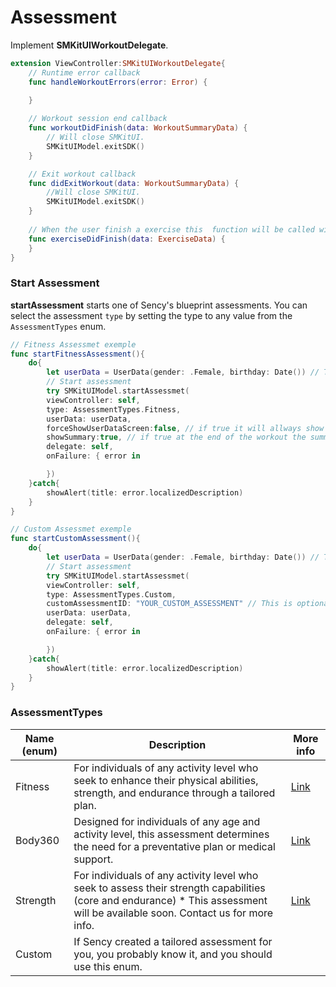 # Assessment

Implement **SMKitUIWorkoutDelegate**.
```Swift
extension ViewController:SMKitUIWorkoutDelegate{
    // Runtime error callback
    func handleWorkoutErrors(error: Error) {
        
    }

    // Workout session end callback
    func workoutDidFinish(data: WorkoutSummaryData) {
        // Will close SMKitUI.
        SMKitUIModel.exitSDK()
    }

    // Exit workout callback
    func didExitWorkout(data: WorkoutSummaryData) {
        //Will close SMKitUI.
        SMKitUIModel.exitSDK()
    }
    
    // When the user finish a exercise this  function will be called with the exercise data.
    func exerciseDidFinish(data: ExerciseData) {
    }
}
```
    
### Start Assessment
**startAssessment** starts one of Sency's blueprint assessments.
You can select the assessment `type` by setting the type to any value from the `AssessmentTypes` enum.
```Swift
// Fitness Assessmet exemple
func startFitnessAssessment(){
    do{
        let userData = UserData(gender: .Female, birthday: Date()) // This is optional if not provided the SDK will requst from the user his age and gender.
        // Start assessment
        try SMKitUIModel.startAssessmet(
        viewController: self,
        type: AssessmentTypes.Fitness,
        userData: userData,
        forceShowUserDataScreen:false, // if true it will allways show UserData screen.
        showSummary:true, // if true at the end of the workout the summary screen will be presented
        delegate: self,
        onFailure: { error in

        })
    }catch{
        showAlert(title: error.localizedDescription)
    }
}

// Custom Assessmet exemple
func startCustomAssessment(){
    do{
        let userData = UserData(gender: .Female, birthday: Date()) // This is optional if not provided the SDK will requst from the user his age and gender.
        // Start assessment
        try SMKitUIModel.startAssessmet(
        viewController: self,
        type: AssessmentTypes.Custom,
        customAssessmentID: "YOUR_CUSTOM_ASSESSMENT" // This is optional if you have multiple 'Custom Assessment' you can provide the assessment ID in order to start the assessment
        userData: userData,
        delegate: self,
        onFailure: { error in

        })
    }catch{
        showAlert(title: error.localizedDescription)
    }
}
```

### AssessmentTypes
| Name (enum)         | Description |More info|
|---------------------|---------------------|---------------------|
| Fitness             | For individuals of any activity level who seek to enhance their physical abilities, strength, and endurance through a tailored plan.| [Link](https://github.com/sency-ai/smkit-sdk/blob/main/Assessments/AI-Fitness-Assessment.md) |
| Body360                 | Designed for individuals of any age and activity level, this assessment determines the need for a preventative plan or medical support.| [Link](https://github.com/sency-ai/smkit-sdk/blob/main/Assessments/360-Body-Assessment.md) |
| Strength            |For individuals of any activity level who seek to assess their strength capabilities (core and endurance) * This assessment will be available soon. Contact us for more info.| [Link](https://github.com/sency-ai/smkit-sdk/blob/main/Assessments/Strength.md) |
| Custom              |If Sency created a tailored assessment for you, you probably know it, and you should use this enum.|  |
